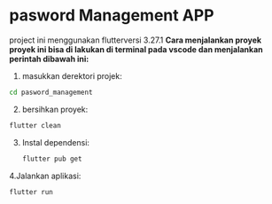 # pasword Management APP
project ini menggunakan flutterversi 3.27.1
**Cara menjalankan  proyek proyek ini bisa di lakukan di terminal pada vscode dan menjalankan perintah dibawah ini:**

1. masukkan derektori projek:

```bash
cd pasword_management
```

2. bersihkan proyek:

```bash
flutter clean
```
3. Instal dependensi:
 
   ```bash
   flutter pub get
   ```
   
4.Jalankan aplikasi:
```bash
flutter run
```




